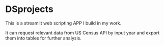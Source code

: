# DSprojects

This is a streamlit web scripting APP I build in my work.

It can request relevant data from US Census API by input year and export them into tables for further analysis.
